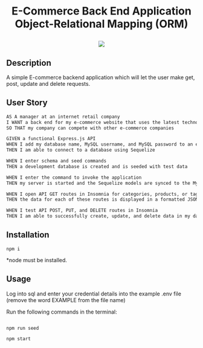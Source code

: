 # <p align ="center"> E-Commerce Back End Application Object-Relational Mapping (ORM) </p>

<p align ="center">
 <img src= "E-Commerce-Backend.gif"/> 
 </p>

## Description

A simple E-commerce backend application which will let the user make get, post, update and delete requests.

## User Story

```md
AS A manager at an internet retail company
I WANT a back end for my e-commerce website that uses the latest technologies
SO THAT my company can compete with other e-commerce companies

GIVEN a functional Express.js API
WHEN I add my database name, MySQL username, and MySQL password to an environment variable file
THEN I am able to connect to a database using Sequelize

WHEN I enter schema and seed commands
THEN a development database is created and is seeded with test data

WHEN I enter the command to invoke the application
THEN my server is started and the Sequelize models are synced to the MySQL database

WHEN I open API GET routes in Insomnia for categories, products, or tags
THEN the data for each of these routes is displayed in a formatted JSON

WHEN I test API POST, PUT, and DELETE routes in Insomnia
THEN I am able to successfully create, update, and delete data in my database
```

## Installation
   
 ```
 npm i

 ```
 *node must be installed.

## Usage

Log into sql and enter your credential details into the example .env file (remove the word EXAMPLE from the file name)

Run the following commands in the terminal:

 ```
 
 npm run seed

 npm start

 ```

